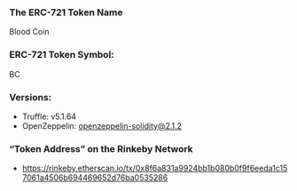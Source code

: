 ### The ERC-721 Token Name

Blood Coin

### ERC-721 Token Symbol: 

BC

### Versions: 
- Truffle: v5.1.64
- OpenZeppelin: openzeppelin-solidity@2.1.2



###  “Token Address” on the Rinkeby Network

- https://rinkeby.etherscan.io/tx/0x8f6a831a9924bb1b080b0f9f6eeda1c157061a4506b694469652d76ba0535286